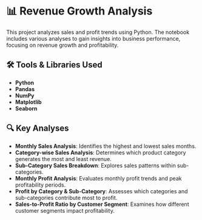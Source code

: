 # 📊 Revenue Growth Analysis

This project analyzes sales and profit trends using Python. The notebook includes various analyses to gain insights into business performance, focusing on revenue growth and profitability.

## 🛠️ Tools & Libraries Used

- **Python**
- **Pandas**
- **NumPy**
- **Matplotlib**
- **Seaborn**

## 🔍 Key Analyses

- **Monthly Sales Analysis**: Identifies the highest and lowest sales months.
- **Category-wise Sales Analysis**: Determines which product category generates the most and least revenue.
- **Sub-Category Sales Breakdown**: Explores sales patterns within sub-categories.
- **Monthly Profit Analysis**: Evaluates monthly profit trends and peak profitability periods.
- **Profit by Category & Sub-Category**: Assesses which categories and sub-categories contribute most to profit.
- **Sales-to-Profit Ratio by Customer Segment**: Examines how different customer segments impact profitability.

